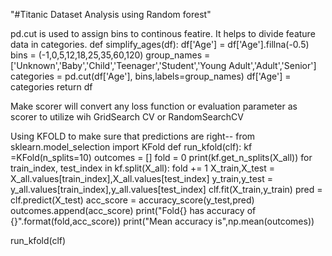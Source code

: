 "#Titanic Dataset Analysis using Random forest" 


pd.cut is used to assign bins to continous featire. It helps to divide feature data in categories.
def simplify_ages(df):
    df['Age'] = df['Age'].fillna(-0.5)
    bins = (-1,0,5,12,18,25,35,60,120)
    group_names = ['Unknown','Baby','Child','Teenager','Student','Young Adult','Adult','Senior']
    categories = pd.cut(df['Age'], bins,labels=group_names)
    df['Age'] = categories
    return df
    
   Make scorer  will convert any loss function or evaluation parameter as scorer to utilize wih GridSearch CV or RandomSearchCV
   





Using KFOLD to make sure that predictions are right--
from sklearn.model_selection import KFold
def run_kfold(clf):
    kf =KFold(n_splits=10)
    outcomes = []
    fold = 0
    print(kf.get_n_splits(X_all))
    for train_index, test_index in kf.split(X_all):
        fold += 1
        X_train,X_test = X_all.values[train_index],X_all.values[test_index]
        y_train,y_test = y_all.values[train_index],y_all.values[test_index]
        clf.fit(X_train,y_train)
        pred = clf.predict(X_test)
        acc_score = accuracy_score(y_test,pred)
        outcomes.append(acc_score)
        print("Fold{} has accuracy of {}".format(fold,acc_score))
    print("Mean accuracy is",np.mean(outcomes))

run_kfold(clf)
